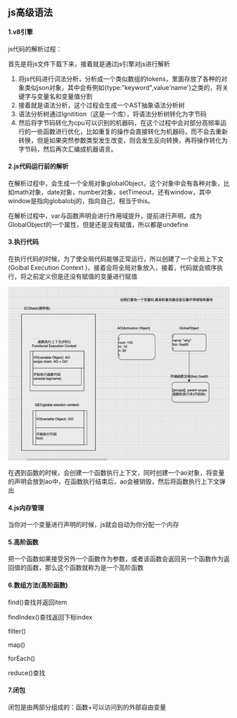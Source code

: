 ## js高级语法

#### 1.v8引擎

js代码的解析过程：

首先是将js文件下载下来，接着就是通过js引擎对js进行解析

1. 将js代码进行词法分析，分析成一个类似数组的tokens，里面存放了各种的对象类似json对象，其中会有例如{type:"keyword",value'name'}之类的，将关键字与变量名和变量值分割
2. 接着就是语法分析，这个过程会生成一个AST抽象语法分析树
3. 语法分析树通过Ignitition（这是一个库），将语法分析树转化为字节码
4. 然后将字节码转化为cpu可以识别的机器码，在这个过程中会对部分高频率运行的一些函数进行优化，比如重复的操作会直接转化为机器码，而不会去重新转换，但是如果突然参数类型发生改变，则会发生反向转换，再将操作转化为字节码，然后再次汇编成机器语言。

#### 2.js代码运行前的解析

在解析过程中，会生成一个全局对象globalObject，这个对象中会有各种对象，比如math对象，date对象，number对象，setTimeout，还有window，其中window是指向globalobj的，指向自己，相当于this。

在解析过程中，var与函数声明会进行作用域提升，提前进行声明，成为GlobalObject的一个属性，但是还是没有赋值，所以都是undefine

#### 3.执行代码

在执行代码的时候，为了使全局代码能够正常运行，所以创建了一个全局上下文(Golbal Execution Context )，接着会将全局对象放入，接着，代码就会顺序执行，将之前定义但是还没有赋值的变量进行赋值

 ![image-20210919140151592](../../img/image-20210919140151592.png)

在遇到函数的时候，会创建一个函数执行上下文，同时创建一个ao对象，将变量的声明会放到ao中，在函数执行结束后，ao会被销毁，然后将函数执行上下文弹出

#### 4.js内存管理

当你对一个变量进行声明的时候，js就会自动为你分配一个内存

#### 5.高阶函数

把一个函数如果接受另外一个函数作为参数，或者该函数会返回另一个函数作为返回值的函数，那么这个函数就称为是一个高阶函数

#### 6.数组方法(高阶函数)

find()查找并返回item

findIndex()查找返回下标index

filter()

map()

forEach()

reduce()查找

#### 7.闭包

闭包是由两部分组成的：函数+可以访问到的外部自由变量